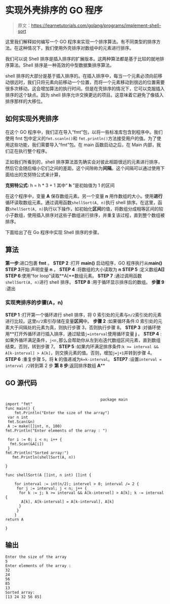 # 实现外壳排序的 GO 程序

> 原文：<https://learnetutorials.com/golang/programs/implement-shell-sort>

这里我们解释如何编写一个 GO 程序来实现一个排序算法。有不同类型的排序方法。在这种情况下，我们使用外壳排序对数组中的元素进行排序。

我们可以说 Shell 排序是插入排序的扩展版本。这两种算法都是基于比较的就地排序算法。Shell 排序是一种高效的中型数据集排序算法。

shell 排序的大部分是基于插入排序的。在插入排序中，每当一个元素必须向前移动很远时，我们只将元素向前移动一个位置，而将一个元素移动到很远的位置需要很多次移动。这会增加算法的执行时间。但是在壳排序的情况下，它可以克服插入排序的这个缺点。因为 shell 排序允许交换更远的项目。这意味着它避免了像插入排序那样的大移位。

## 如何实现外壳排序

在这个 GO 程序中，我们正在导入“fmt”包，以将一些标准库包含到程序中。我们使用 fmt 包中定义的`fmt.scanln()`和 `fmt.println()`方法接受用户的值。为了使用这些功能，我们需要导入“fmt”包。在 main 函数启动之后，在 Main 内部，我们正在执行整个程序。

正如我们所看到的，shell 排序算法首先确实会对彼此相距很远的元素进行排序，然后它会随后缩小它们之间的差距。这个间隙称为**间隔**。这个间隔可以通过使用下面给出的克努特公式来计算，

**克努特公式:**
h = h * 3 + 1
其中“ **h** ”是初始值为 1 的区间

在这个程序中，变量 **A** 保存数组元素。另一个变量 **n** 用作数组的大小。使用**进行**循环读取数组元素。通过调用函数`shellSort(A, n)`执行 shell 排序。在这里，函数`shellSort(A, n)`执行以下操作，如初始化**区间**的值，将数组分成相等区间的较小子数组，使用插入排序对这些子数组进行排序，并重复该过程，直到整个数组被排序。

下面给出了在 Go 程序中实现 Shell 排序的步骤。

## 算法

**第一步**:进口包裹 **fmt** 。
**STEP 2** :打开 **main()** 启动程序，GO 程序执行从**main()**
**STEP 3**开始:声明变量 **n** 。
**STEP 4** :将数组的大小读取为 **n**
**STEP 5** :定义数组**A[]**
**STEP 6**:使用“for loop”读取**A[**数组元素。
**STEP 7** :通过调用函数`shellSort(A, n)`进行 shell 排序。
**STEP 8** :用于循环显示排序后的数组。
**步骤 9** :退出

### 实现壳排序的步骤(A，n)

**STEP 1** :打开第一个循环进行 shell 排序，将 0 索引处的元素与`n/2`索引处的元素进行比较。这里`n/2`索引存储在变量**区间**中。
**步骤 2** :如果循环条件:0 索引处的元素大于间隔处的元素为真，则执行步骤 3，否则执行步骤 8。
**STEP 3** :对循环使用**打开外循环进行插入排序，通过赋值`j=interval`使用循环变量 **j** 。
**STEP 4** :如果外循环满足条件，`j<n,`那么会帮助你从左到右迭代数组区间元素，直到数组结束。否则，转到步骤 7。
**STEP 5** :如果内环满足排序条件:`k >= interval && A[k-interval] > A[k]`，则交换元素的值。否则，增加`j=j+1`并转到步骤 4。
**STEP 6** :重复步骤 5，将 **k** 的值递减为`k=k-interval`。
**STEP7** :设置`interval = interval /2`转到第 2 步
**第 8 步**:返回排序数组 **A****

## GO 源代码

```

                                          package main
import "fmt"
func main() {
    fmt.Println("Enter the size of the array")
 var n int
 fmt.Scan(&n)
 A := make([]int, n, 100)
fmt.Println("Enter elements of the array : ")

 for i := 0; i < n; i++ {
  fmt.Scan(&A[i])
 }
fmt.Println("Sorted array:")
   fmt.Println(shellSort(A, n))

}

func shellSort(A []int, n int) []int {

    for interval := int(n/2); intervel > 0; interval /= 2 {
     for j := interval; j < n; j++ {
      for k := j; k >= interval && A[k-intervel] > A[k]; k -= interval {
       A[k], A[k-interval] = A[k-interval], A[k]
      }
     }
    }
return A

} 

```

## 输出

```
Enter the size of the array
5
Enter elements of the array : 
32
24
56
85
13
Sorted array:
[13 24 32 56 85] 
```